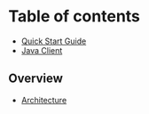 # Table of contents

* [Quick Start Guide](README.md)
* [Java Client](java-client.md)

## Overview

* [Architecture](overview/architecture.md)

